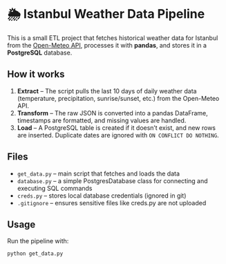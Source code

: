 # 🌦️ Istanbul Weather Data Pipeline

This is a small ETL project that fetches historical weather data for Istanbul from the [Open-Meteo API](https://open-meteo.com/), processes it with **pandas**, and stores it in a **PostgreSQL** database.

## How it works
1. **Extract** – The script pulls the last 10 days of daily weather data (temperature, precipitation, sunrise/sunset, etc.) from the Open-Meteo API.  
2. **Transform** – The raw JSON is converted into a pandas DataFrame, timestamps are formatted, and missing values are handled.  
3. **Load** – A PostgreSQL table is created if it doesn’t exist, and new rows are inserted. Duplicate dates are ignored with `ON CONFLICT DO NOTHING`.

## Files
- `get_data.py` – main script that fetches and loads the data  
- `database.py` – a simple PostgresDatabase class for connecting and executing SQL commands  
- `creds.py` – stores local database credentials (ignored in git)  
- `.gitignore` – ensures sensitive files like creds.py are not uploaded  

## Usage
Run the pipeline with:
```bash
python get_data.py
